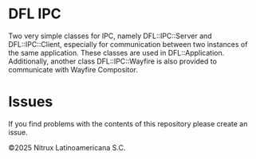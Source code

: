 # DFL IPC
Two very simple classes for IPC, namely DFL::IPC::Server and DFL::IPC::Client, especially for communication between two instances of the same application. These classes are used in DFL::Application.
Additionally, another class DFL::IPC::Wayfire is also provided to communicate with Wayfire Compositor.

# Issues
If you find problems with the contents of this repository please create an issue.

©2025 Nitrux Latinoamericana S.C.
